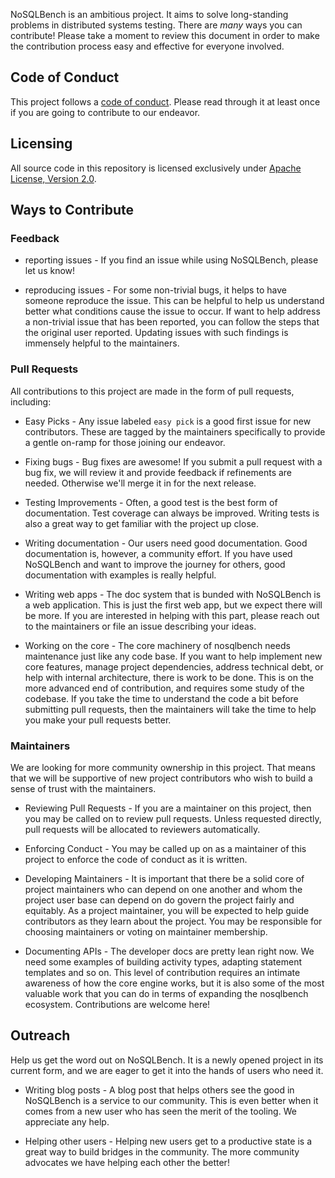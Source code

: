 NoSQLBench is an ambitious project. It aims to solve long-standing problems in distributed systems
testing. There are *many* ways you can contribute! Please take a moment to review this document 
in order to make the contribution process easy and effective for everyone involved.

## Code of Conduct

This project follows a [code of conduct](https://github.com/nosqlbench/nosqlbench/CONDUCT.md).
Please read through it at least once if you are going to contribute to our endeavor.

## Licensing

All source code in this repository is licensed exclusively under
[Apache License, Version 2.0](http://www.apache.org/licenses/LICENSE-2.0).

## Ways to Contribute

### Feedback

- reporting issues - If you find an issue while using NoSQLBench, please let us know!

- reproducing issues - For some non-trivial bugs, it helps to have someone reproduce the issue.
  This can be helpful to help us understand better what conditions cause the issue to occur. If want to help
  address a non-trivial issue that has been reported, you can follow the steps that the original user
  reported. Updating issues with such findings is immensely helpful to the maintainers.
  
### Pull Requests

All contributions to this project are made in the form of pull requests, including:

- Easy Picks - Any issue labeled `easy pick` is a good first issue for new contributors. These are tagged
  by the maintainers specifically to provide a gentle on-ramp for those joining our endeavor.
  
- Fixing bugs - Bug fixes are awesome! If you submit a pull request with a bug fix, we will review it
  and provide feedback if refinements are needed. Otherwise we'll merge it in for the next release.
  
- Testing Improvements - Often, a good test is the best form of documentation. Test coverage can always
  be improved. Writing tests is also a great way to get familiar with the project up close.
  
- Writing documentation - Our users need good documentation. Good documentation is, however, a community
  effort. If you have used NoSQLBench and want to improve the journey for others, good documentation
  with examples is really helpful. 

- Writing web apps - The doc system that is bunded with NoSQLBench is a web application. This is just
  the first web app, but we expect there will be more. If you are interested in helping with this part,
  please reach out to the maintainers or file an issue describing your ideas.

- Working on the core - The core machinery of nosqlbench needs maintenance just like any code base. If you
  want to help implement new core features, manage project dependencies, address technical debt, or help
  with internal architecture, there is work to be done. This is on the more advanced end of contribution,
  and requires some study of the codebase. If you take the time to understand the code a bit before submitting
  pull requests, then the maintainers will take the time to help you make your pull requests better.
  
### Maintainers

We are looking for more community ownership in this project. That means that we will be supportive of
new project contributors who wish to build a sense of trust with the maintainers.

- Reviewing Pull Requests - If you are a maintainer on this project, then you may be called on to review
  pull requests. Unless requested directly, pull requests will be allocated to reviewers automatically.
  
- Enforcing Conduct - You may be called up on as a maintainer of this project to enforce the code of conduct
  as it is written.
  
- Developing Maintainers - It is important that there be a solid core of project maintainers who can depend
  on one another and whom the project user base can depend on do govern the project fairly and equitably.
  As a project maintainer, you will be expected to help guide contributors as they learn about the project.
  You may be responsible for choosing maintainers or voting on maintainer membership.

- Documenting APIs - The developer docs are pretty lean right now. We need some examples of building
  activity types, adapting statement templates and so on. This level of contribution requires an intimate
  awareness of how the core engine works, but it is also some of the most valuable work that you can
  do in terms of expanding the nosqlbench ecosystem. Contributions are welcome here!

## Outreach

Help us get the word out on NoSQLBench. It is a newly opened project in its current form, and we
are eager to get it into the hands of users who need it.

- Writing blog posts - A blog post that helps others see the good in NoSQLBench is a service to our community.
  This is even better when it comes from a new user who has seen the merit of the tooling. We appreciate any
  help.

- Helping other users - Helping new users get to a productive state is a great way to build bridges in the
  community. The more community advocates we have helping each other the better!  
 





